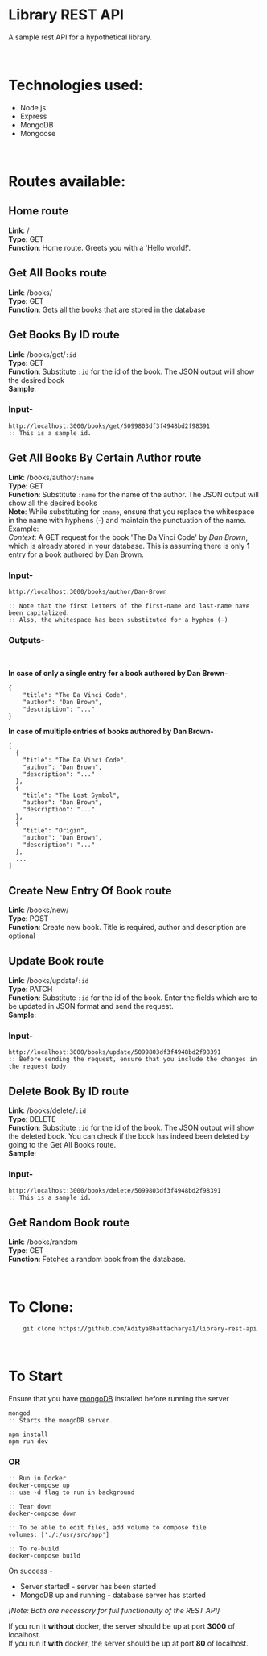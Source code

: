 # Library REST API

A sample rest API for a hypothetical library.

<br />

# Technologies used:

-   Node.js
-   Express
-   MongoDB
-   Mongoose

<br />

# Routes available:

## Home route

**Link**: / <br />
**Type**: GET <br />
**Function**: Home route. Greets you with a 'Hello world!'. <br />

## Get All Books route

**Link**: /books/<br />
**Type**: GET<br />
**Function**: Gets all the books that are stored in the database<br />

## Get Books By ID route

**Link**: /books/get/`:id`<br />
**Type**: GET<br />
**Function**: Substitute `:id` for the id of the book. The JSON output will show the desired book<br />
**Sample**:

### Input-

```
http://localhost:3000/books/get/5099803df3f4948bd2f98391
:: This is a sample id.
```

## Get All Books By Certain Author route

**Link**: /books/author/`:name`<br />
**Type**: GET<br />
**Function**: Substitute `:name` for the name of the author. The JSON output will show all the desired books<br />
**Note**: While substituting for `:name`, ensure that you replace the whitespace in the name with hyphens (-) and maintain the punctuation of the name. </br >
Example: <br />
_Context_: A GET request for the book 'The Da Vinci Code' by _Dan Brown_, which is already stored in your database. This is assuming there is only **1** entry for a book authored by Dan Brown. <br />

### Input-

```
http://localhost:3000/books/author/Dan-Brown

:: Note that the first letters of the first-name and last-name have been capitalized.
:: Also, the whitespace has been substituted for a hyphen (-)
```

### Outputs-

<br />

**In case of only a single entry for a book authored by Dan Brown-**

```
{
    "title": "The Da Vinci Code",
    "author": "Dan Brown",
    "description": "..."
}
```

**In case of multiple entries of books authored by Dan Brown-**

```
[
  {
    "title": "The Da Vinci Code",
    "author": "Dan Brown",
    "description": "..."
  },
  {
    "title": "The Lost Symbol",
    "author": "Dan Brown",
    "description": "..."
  },
  {
    "title": "Origin",
    "author": "Dan Brown",
    "description": "..."
  },
  ...
]
```

## Create New Entry Of Book route

**Link**: /books/new/<br />
**Type**: POST<br />
**Function**: Create new book. Title is required, author and description are optional<br />

## Update Book route

**Link**: /books/update/`:id`<br />
**Type**: PATCH<br />
**Function**: Substitute `:id` for the id of the book. Enter the fields which are to be updated in JSON format and send the request.<br />
**Sample**:

### Input-

```
http://localhost:3000/books/update/5099803df3f4948bd2f98391
:: Before sending the request, ensure that you include the changes in the request body
```

## Delete Book By ID route

**Link**: /books/delete/`:id`<br />
**Type**: DELETE<br />
**Function**: Substitute `:id` for the id of the book. The JSON output will show the deleted book. You can check if the book has indeed been deleted by going to the Get All Books route. <br />
**Sample**:

### Input-

```
http://localhost:3000/books/delete/5099803df3f4948bd2f98391
:: This is a sample id.
```

## Get Random Book route

**Link**: /books/random<br />
**Type**: GET<br />
**Function**: Fetches a random book from the database.

<br />

# To Clone:

```
    git clone https://github.com/AdityaBhattacharya1/library-rest-api
```

<br />

# To Start

Ensure that you have [mongoDB](https://docs.mongodb.com/manual/installation/) installed before running the server

```
mongod
:: Starts the mongoDB server.
```

```
npm install
npm run dev
```

<p align="center">
  <h3>OR</h3>
</p>

```
:: Run in Docker
docker-compose up
:: use -d flag to run in background

:: Tear down
docker-compose down

:: To be able to edit files, add volume to compose file
volumes: ['./:/usr/src/app']

:: To re-build
docker-compose build
```

On success -

-   Server started! - server has been started
-   MongoDB up and running - database server has started

_[Note: Both are necessary for full functionality of the REST API]_

If you run it **without** docker, the server should be up at port **3000** of localhost. <br />
If you run it **with** docker, the server should be up at port **80** of localhost.